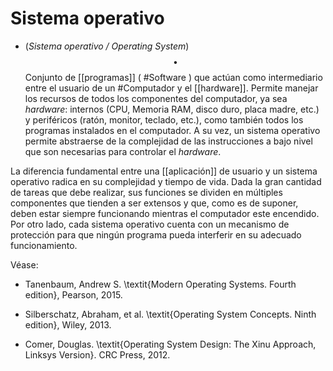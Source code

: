 # Sistema operativo

- (_Sistema operativo / Operating System_) $$\bullet$$  Conjunto de [[programas]] ( #Software ) que actúan como intermediario entre el usuario de un #Computador y el [[hardware]]. Permite manejar los recursos de todos los componentes del computador, ya sea _hardware_: internos (CPU, Memoria RAM, disco duro, placa madre, etc.) y periféricos (ratón, monitor, teclado, etc.), como también todos los programas instalados en el computador. A su vez, un sistema operativo permite abstraerse de la complejidad de las instrucciones a bajo nivel que son necesarias para controlar el _hardware_.

La diferencia fundamental entre una [[aplicación]] de usuario y un sistema operativo radica en su complejidad y tiempo de vida. Dada la gran cantidad de tareas que debe realizar, sus funciones se dividen en múltiples componentes que tienden a ser extensos y que, como es de suponer, deben estar siempre funcionando mientras el computador este encendido. Por otro lado, cada sistema operativo cuenta con un mecanismo de protección para que ningún programa pueda interferir en su adecuado funcionamiento.

Véase: 

- Tanenbaum, Andrew S. \textit{Modern Operating Systems. Fourth edition}, Pearson, 2015. 

- Silberschatz, Abraham, et al. \textit{Operating System Concepts. Ninth edition}, Wiley, 2013. 

- Comer, Douglas. \textit{Operating System Design: The Xinu Approach, Linksys Version}. CRC Press, 2012.
